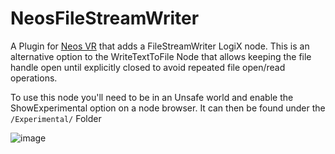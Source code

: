 # NeosFileStreamWriter
A Plugin for [Neos VR](https://neos.com/) that adds a FileStreamWriter LogiX node.
This is an alternative option to the WriteTextToFile Node that allows keeping the file handle open until explicitly closed to avoid repeated file open/read operations.

To use this node you'll need to be in an Unsafe world and enable the ShowExperimental option on a node browser.
It can then be found under the `/Experimental/` Folder

![image](https://user-images.githubusercontent.com/7883807/220058135-108b2f65-bd0b-44ce-8407-419fef5eb36b.png)
